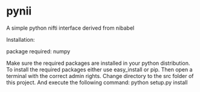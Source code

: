 pynii
=====

A simple python nifti interface derived from nibabel 

Installation:

package required: numpy


Make sure the required packages are installed in your python distribution.
To install the required packages either use easy_install or pip.
Then open a terminal with the correct admin rights.
Change directory to the src folder of this project.
And execute the following command:
python setup.py install



